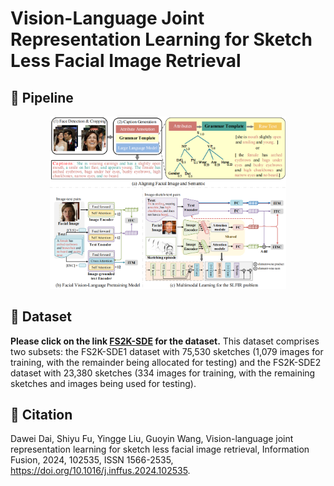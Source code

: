 # Vision-Language Joint Representation Learning for Sketch Less Facial Image Retrieval
## 🌟 Pipeline
<div align="center">
    <img src="README.assets/pipeline.png" width="75%" alt="pipeline">
</div>

## 💾 Dataset

**Please click on the link [FS2K-SDE](https://github.com/ddw2AIGROUP2CQUPT/FS2K-SDE) for the dataset.**
This dataset comprises two subsets: the FS2K-SDE1 dataset with 75,530 sketches (1,079 images for training, with the remainder being allocated for testing) and the FS2K-SDE2 dataset with 23,380 sketches (334 images for training, with the remaining sketches and images being used for testing).

## 📔 Citation
Dawei Dai, Shiyu Fu, Yingge Liu, Guoyin Wang,
Vision-language joint representation learning for sketch less facial image retrieval,
Information Fusion,
2024,
102535,
ISSN 1566-2535,
https://doi.org/10.1016/j.inffus.2024.102535.
